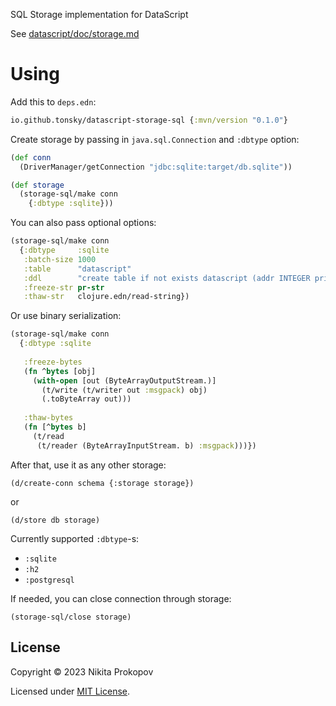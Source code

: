 SQL Storage implementation for DataScript

See [datascript/doc/storage.md](https://github.com/tonsky/datascript/blob/master/docs/storage.md)

# Using

Add this to `deps.edn`:

```clj
io.github.tonsky/datascript-storage-sql {:mvn/version "0.1.0"}
```

Create storage by passing in `java.sql.Connection` and `:dbtype` option:

```clj
(def conn
  (DriverManager/getConnection "jdbc:sqlite:target/db.sqlite"))

(def storage
  (storage-sql/make conn
    {:dbtype :sqlite}))
 ```

You can also pass optional options:

```clj
(storage-sql/make conn
  {:dbtype     :sqlite
   :batch-size 1000
   :table      "datascript"
   :ddl        "create table if not exists datascript (addr INTEGER primary key, content TEXT)"
   :freeze-str pr-str
   :thaw-str   clojure.edn/read-string})
```

Or use binary serialization:

```clj
(storage-sql/make conn
  {:dbtype :sqlite
   
   :freeze-bytes
   (fn ^bytes [obj]
     (with-open [out (ByteArrayOutputStream.)]
       (t/write (t/writer out :msgpack) obj)
       (.toByteArray out)))
   
   :thaw-bytes
   (fn [^bytes b]
     (t/read
      (t/reader (ByteArrayInputStream. b) :msgpack)))})
```

After that, use it as any other storage:

```
(d/create-conn schema {:storage storage})
```

or

```
(d/store db storage)
```

Currently supported `:dbtype`-s:

- `:sqlite`
- `:h2`
- `:postgresql`

If needed, you can close connection through storage:

```
(storage-sql/close storage)
```

## License

Copyright © 2023 Nikita Prokopov

Licensed under [MIT License](LICENSE).
